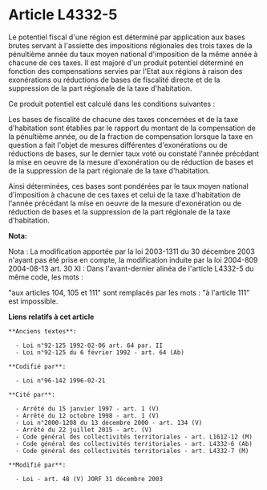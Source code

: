 # Article L4332-5

Le potentiel fiscal d'une région est déterminé par application aux bases brutes servant à l'assiette des impositions
régionales des trois taxes de la pénultième année du taux moyen national d'imposition de la même année à chacune de ces
taxes. Il est majoré d'un produit potentiel déterminé en fonction des compensations servies par l'Etat aux régions à raison
des exonérations ou réductions de bases de fiscalité directe et de la suppression de la part régionale de la taxe
d'habitation.

Ce produit potentiel est calculé dans les conditions suivantes :

Les bases de fiscalité de chacune des taxes concernées et de la taxe d'habitation sont établies par le rapport du montant de
la compensation de la pénultième année, ou de la fraction de compensation lorsque la taxe en question a fait l'objet de
mesures différentes d'exonérations ou de réductions de bases, sur le dernier taux voté ou constaté l'année précédant la mise
en oeuvre de la mesure d'exonération ou de réduction de bases et de la suppression de la part régionale de la taxe
d'habitation.

Ainsi déterminées, ces bases sont pondérées par le taux moyen national d'imposition à chacune de ces taxes et celui de la
taxe d'habitation de l'année précédant la mise en oeuvre de la mesure d'exonération ou de réduction de bases et la
suppression de la part régionale de la taxe d'habitation.

**Nota:**

Nota : La modification apportée par la loi 2003-1311 du 30 décembre 2003 n'ayant pas été prise en compte, la modification
induite par la loi 2004-809 2004-08-13 art. 30 XI : Dans l'avant-dernier alinéa de l'article L4332-5 du même code, les mots :

"aux articles 104, 105 et 111" sont remplacés par les mots : "à l'article 111" est impossible.

**Liens relatifs à cet article**

	**Anciens textes**:

	  - Loi n°92-125 1992-02-06 art. 64 par. II
	  - Loi n°92-125 du 6 février 1992 - art. 64 (Ab)

	**Codifié par**:

	  - Loi n°96-142 1996-02-21

	**Cité par**:

	  - Arrêté du 15 janvier 1997 - art. 1 (V)
	  - Arrêté du 12 octobre 1998 - art. 1 (V)
	  - Loi n°2000-1208 du 13 décembre 2000 - art. 134 (V)
	  - Arrêté du 22 juillet 2015 - art. (V)
	  - Code général des collectivités territoriales - art. L1612-12 (M)
	  - Code général des collectivités territoriales - art. L4332-6 (Ab)
	  - Code général des collectivités territoriales - art. L4332-7 (M)

	**Modifié par**:

	  - Loi - art. 48 (V) JORF 31 décembre 2003

